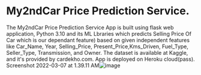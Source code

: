 # My2ndCar Price Prediction Service.

The My2ndCar Price Prediction Service App is built using flask web application, Python 3.10 and its ML Lbraries which predicts Selling Price Of Car which is our dependant feature) based on given independent features like Car_Name,	Year,	Selling_Price,	Present_Price,Kms_Driven,	Fuel_Type,	Seller_Type,	Transmission, and Owner. The dataset is available at Kaggle, and it's provided by cardekho.com.
App is deployed on Heroku cloud(pass).
Screenshot 2022-03-07 at 1.39.11 AM![image](https://user-images.githubusercontent.com/86619476/156940391-6aee0461-4435-4ffe-af0f-1b8e7213c822.png)
